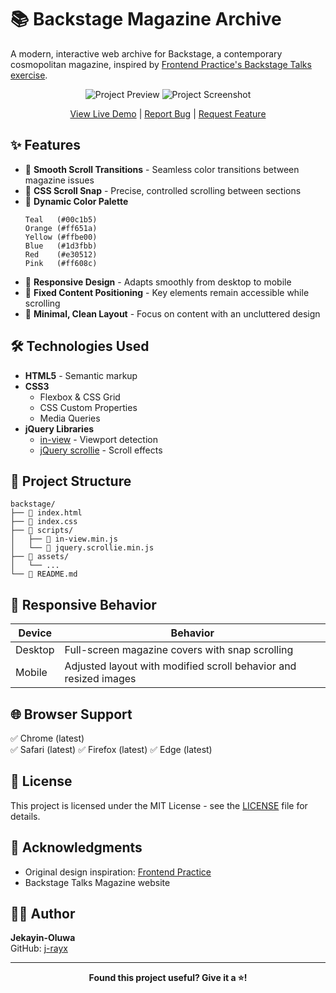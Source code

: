 # 📚 Backstage Magazine Archive

A modern, interactive web archive for Backstage, a contemporary cosmopolitan magazine, inspired by [Frontend Practice's Backstage Talks exercise](https://www.frontendpractice.com/projects/backstage-talks).

<div align="center">

![Project Preview](/assets/backstage-done.gif)
![Project Screenshot](/assets/backstage-screenshot.png)

[View Live Demo](https://backstage-jade.vercel.app/) | [Report Bug](https://github.com/j-rayx/backstage/issues) | [Request Feature](https://github.com/j-rayx/backstage/issues)

</div>

## ✨ Features

- 🔄 **Smooth Scroll Transitions** - Seamless color transitions between magazine issues
- 📏 **CSS Scroll Snap** - Precise, controlled scrolling between sections
- 🎨 **Dynamic Color Palette**
  ```
  Teal   (#00c1b5) 
  Orange (#ff651a) 
  Yellow (#ffbe00) 
  Blue   (#1d3fbb)
  Red    (#e30512) 
  Pink   (#ff608c)
  ```
- 📱 **Responsive Design** - Adapts smoothly from desktop to mobile
- 📍 **Fixed Content Positioning** - Key elements remain accessible while scrolling
- 🎯 **Minimal, Clean Layout** - Focus on content with an uncluttered design

## 🛠️ Technologies Used

- **HTML5** - Semantic markup
- **CSS3**
  - Flexbox & CSS Grid
  - CSS Custom Properties
  - Media Queries
- **jQuery Libraries**
  - [in-view](https://camwiegert.github.io/in-view) - Viewport detection
  - [jQuery scrollie](https://github.com/Funsella/jquery-scrollie) - Scroll effects

## 📁 Project Structure

```
backstage/
├── 📄 index.html
├── 📄 index.css
├── 📂 scripts/
│   ├── 📄 in-view.min.js
│   └── 📄 jquery.scrollie.min.js
├── 📂 assets/
│   └── ...
└── 📄 README.md
```

## 📱 Responsive Behavior

| Device  | Behavior |
|---------|----------|
| Desktop | Full-screen magazine covers with snap scrolling |
| Mobile  | Adjusted layout with modified scroll behavior and resized images |

## 🌐 Browser Support

✅ Chrome (latest)  
✅ Safari (latest)
✅ Firefox (latest)
✅ Edge (latest)

## 📄 License

This project is licensed under the MIT License - see the [LICENSE](LICENSE) file for details.

## 👏 Acknowledgments

- Original design inspiration: [Frontend Practice](https://www.frontendpractice.com)
- Backstage Talks Magazine website

## 👨‍💻 Author

**Jekayin-Oluwa**  
GitHub: [j-rayx](https://github.com/j-rayx)

---

<div align="center">

**Found this project useful? Give it a ⭐!**

</div>